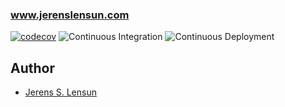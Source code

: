 ### www.jerenslensun.com

[![codecov](https://codecov.io/gh/jerensl/www.jerenslensun.com/branch/main/graph/badge.svg?token=HSYPO9VBAU)](https://codecov.io/gh/jerensl/www.jerenslensun.com) ![Continuous Integration](https://github.com/jerensl/www.jerenslensun.com/actions/workflows/ci.yml/badge.svg) ![Continuous Deployment](https://github.com/jerensl/www.jerenslensun.com/actions/workflows/cd.yml/badge.svg)

## Author

-   [Jerens S. Lensun](https://www.jerenslensun.com/about)
